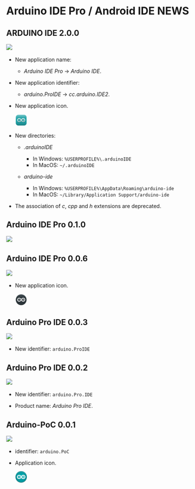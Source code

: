 # Arduino IDE Pro / Android IDE NEWS

## ARDUINO IDE 2.0.0
 ![](https://img.shields.io/badge/release_date-september_2022-informational)

- New application name:
  - *Arduino IDE Pro* -> *Arduino IDE*.

- New application identifier:
  - *arduino.ProIDE* -> *cc.arduino.IDE2*.

- New application icon.

  ![](Icons/AppIcon/2.0.0/appicon_32.png)

- New directories:
  - *.arduinoIDE*
    - In Windows: `%USERPROFILE%\.arduinoIDE`
    - In MacOS:   `~/.arduinoIDE`

  - *arduino-ide*
    - In Windows: `%USERPROFILE%\AppData\Roaming\arduino-ide`
    - In MacOS:   `~/Library/Application Support/arduino-ide`

- The association of *c*, *cpp* and *h* extensions are deprecated.

## Arduino IDE Pro 0.1.0
 ![](https://img.shields.io/badge/release_date-august_2020-informational)

## Arduino IDE Pro 0.0.6
 ![](https://img.shields.io/badge/release_date-may_2020-informational)


- New application icon.

  ![](Icons/AppIcon/0.0.6/appicon_32.png)

## Arduino Pro IDE 0.0.3
 ![](https://img.shields.io/badge/release_date-december_2019-informational)
- New identifier: `arduino.ProIDE`

## Arduino Pro IDE 0.0.2
 ![](https://img.shields.io/badge/release_date-october_2019-informational)
- New identifier: `arduino.Pro.IDE`

- Product name: *Arduino Pro IDE*.

## Arduino-PoC 0.0.1
 ![](https://img.shields.io/badge/release_date-october_2019-informational)

- identifier: `arduino.PoC`

- Application icon.

  ![](Icons/AppIcon/0.0.1/appicon_32.png)